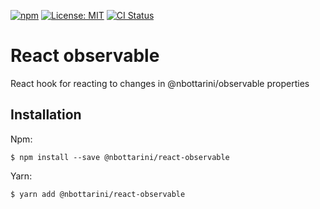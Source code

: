 [![npm](https://img.shields.io/npm/v/@nbottarini/react-observable.svg)](https://www.npmjs.com/package/@nbottarini/react-observable)
[![License: MIT](https://img.shields.io/badge/License-MIT-yellow.svg)](https://opensource.org/licenses/MIT)
[![CI Status](https://github.com/nbottarini/react-observable/actions/workflows/main.yml/badge.svg?branch=main)](https://github.com/nbottarini/react-observable/actions)

# React observable
React hook for reacting to changes in @nbottarini/observable properties

## Installation

Npm:
```
$ npm install --save @nbottarini/react-observable
```

Yarn:
```
$ yarn add @nbottarini/react-observable
```
